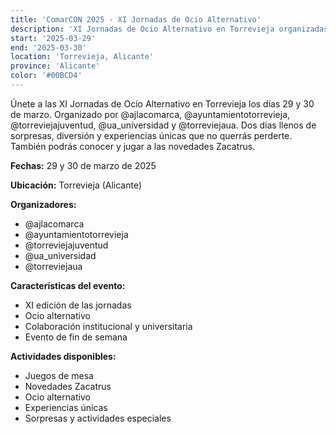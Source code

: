 ```yaml
---
title: 'ComarCON 2025 - XI Jornadas de Ocio Alternativo'
description: 'XI Jornadas de Ocio Alternativo en Torrevieja organizadas por múltiples entidades.'
start: '2025-03-29'
end: '2025-03-30'
location: 'Torrevieja, Alicante'
province: 'Alicante'
color: '#00BCD4'
---
```


Únete a las XI Jornadas de Ocio Alternativo en Torrevieja los días 29 y 30 de marzo. Organizado por @ajlacomarca, @ayuntamientotorrevieja, @torreviejajuventud, @ua_universidad y @torreviejaua. Dos días llenos de sorpresas, diversión y experiencias únicas que no querrás perderte. También podrás conocer y jugar a las novedades Zacatrus.

**Fechas:** 29 y 30 de marzo de 2025

**Ubicación:** Torrevieja (Alicante)

**Organizadores:**
- @ajlacomarca
- @ayuntamientotorrevieja
- @torreviejajuventud
- @ua_universidad
- @torreviejaua

**Características del evento:**
- XI edición de las jornadas
- Ocio alternativo
- Colaboración institucional y universitaria
- Evento de fin de semana

**Actividades disponibles:**
- Juegos de mesa
- Novedades Zacatrus
- Ocio alternativo
- Experiencias únicas
- Sorpresas y actividades especiales
